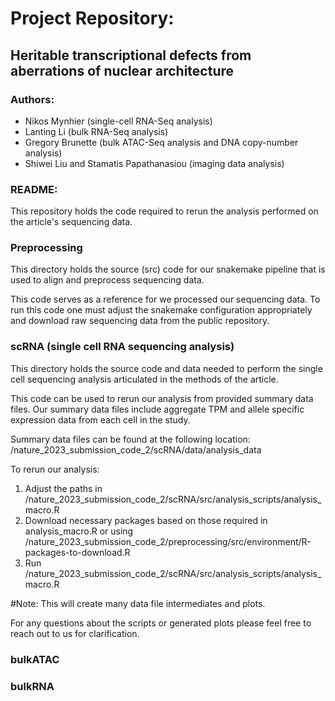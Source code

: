 # Project Repository: 
## Heritable transcriptional defects from aberrations of nuclear architecture

### Authors: 
- Nikos Mynhier (single-cell RNA-Seq analysis)
- Lanting Li (bulk RNA-Seq analysis)
- Gregory Brunette (bulk ATAC-Seq analysis and DNA copy-number analysis)
- Shiwei Liu and Stamatis Papathanasiou (imaging data analysis)

### README:

This repository holds the code required to rerun the analysis performed on the article's sequencing data. 

### Preprocessing 

This directory holds the source (src) code for our snakemake pipeline that is used to align and preprocess sequencing data. 

This code serves as a reference for we processed our sequencing data. To run this code one must adjust the snakemake configuration appropriately and download raw sequencing data from the public repository. 

### scRNA (single cell RNA sequencing analysis)

This directory holds the source code and data needed to perform the single cell sequencing analysis articulated in the methods of the article. 

This code can be used to rerun our analysis from provided summary data files. Our summary data files include aggregate TPM and allele specific expression data from each cell in the study.

Summary data files can  be found at the following location:
/nature_2023_submission_code_2/scRNA/data/analysis_data

To rerun our analysis: 
1) Adjust the paths in /nature_2023_submission_code_2/scRNA/src/analysis_scripts/analysis_macro.R 
2) Download necessary packages based on those required in analysis_macro.R or using /nature_2023_submission_code_2/preprocessing/src/environment/R-packages-to-download.R
3) Run /nature_2023_submission_code_2/scRNA/src/analysis_scripts/analysis_macro.R 

#Note: This will create many data file intermediates and plots. 

For any questions about the scripts or generated plots please feel free to reach out to us for clarification. 

### bulkATAC

### bulkRNA

